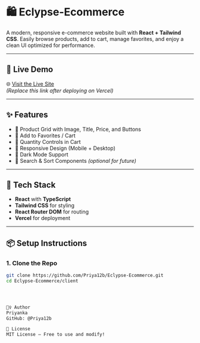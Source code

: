 # 🛍️ Eclypse-Ecommerce

A modern, responsive e-commerce website built with **React + Tailwind CSS**. Easily browse products, add to cart, manage favorites, and enjoy a clean UI optimized for performance.

---

## 🚀 Live Demo

🌐 [Visit the Live Site](https://your-vercel-app-link.vercel.app)  
_(Replace this link after deploying on Vercel)_

---

## ✨ Features

- 🛒 Product Grid with Image, Title, Price, and Buttons
- 💖 Add to Favorites / Cart
- 🔢 Quantity Controls in Cart
- 📱 Responsive Design (Mobile + Desktop)
- 🌙 Dark Mode Support
- 🔎 Search & Sort Components *(optional for future)*

---

## 🧱 Tech Stack

- **React** with **TypeScript**
- **Tailwind CSS** for styling
- **React Router DOM** for routing
- **Vercel** for deployment

---

## 📦 Setup Instructions

### 1. Clone the Repo
```bash
git clone https://github.com/Priya12b/Eclypse-Ecommerce.git
cd Eclypse-Ecommerce/client




🙋‍♀️ Author
Priyanka
GitHub: @Priya12b

📃 License
MIT License – Free to use and modify!

